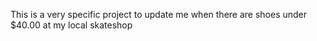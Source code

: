 This is a very specific project to update me when there are shoes under $40.00 at my local skateshop
